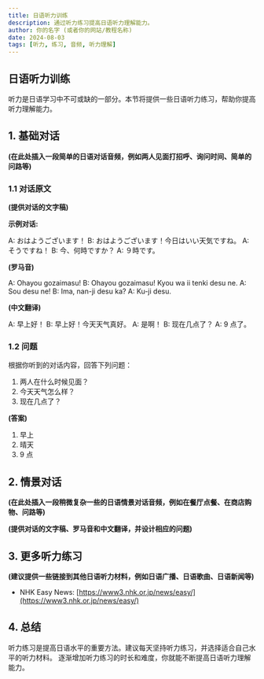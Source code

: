 ```yaml
---
title: 日语听力训练
description: 通过听力练习提高日语听力理解能力。
author: 你的名字 (或者你的网站/教程名称)
date: 2024-08-03
tags: [听力, 练习, 音频, 听力理解]
---
```


## 日语听力训练

听力是日语学习中不可或缺的一部分。本节将提供一些日语听力练习，帮助你提高听力理解能力。

## 1. 基础对话

**(在此处插入一段简单的日语对话音频，例如两人见面打招呼、询问时间、简单的问路等)**

### 1.1 对话原文

**(提供对话的文字稿)**

**示例对话:**

A: おはようございます！
B: おはようございます！今日はいい天気ですね。
A:そうですね！
B: 今、何時ですか？
A: ９時です。

**(罗马音)**

A: Ohayou gozaimasu!
B: Ohayou gozaimasu! Kyou wa ii tenki desu ne.
A: Sou desu ne!
B: Ima, nan-ji desu ka?
A: Ku-ji desu.

**(中文翻译)**

A: 早上好！
B: 早上好！今天天气真好。
A: 是啊！
B: 现在几点了？
A: 9 点了。

### 1.2 问题

根据你听到的对话内容，回答下列问题：

1. 两人在什么时候见面？
2. 今天天气怎么样？
3. 现在几点了？

**(答案)**

1. 早上
2. 晴天
3. 9 点

## 2. 情景对话

**(在此处插入一段稍微复杂一些的日语情景对话音频，例如在餐厅点餐、在商店购物、问路等)**

**(提供对话的文字稿、罗马音和中文翻译，并设计相应的问题)**

## 3. 更多听力练习

**(建议提供一些链接到其他日语听力材料，例如日语广播、日语歌曲、日语新闻等)**

- NHK Easy News: [https://www3.nhk.or.jp/news/easy/](https://www3.nhk.or.jp/news/easy/)

## 4. 总结

听力练习是提高日语水平的重要方法。建议每天坚持听力练习，并选择适合自己水平的听力材料。 逐渐增加听力练习的时长和难度，你就能不断提高日语听力理解能力。
